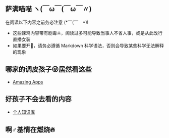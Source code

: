 ## 萨满喵喵 ヽ(￣ω￣(￣ω￣〃)

在阅读以下内容之前务必注意 (*￣(￣　*)!

* 这些辣鸡内容带有剧毒☠，阅读过多可能导致当事人不省人事，或是从此改行直播女装
* 如果要开🍴，请务必遵循 Markdown 科学语法，否则会导致某些科学无法解释的现象

## 哪家的调皮孩子😜居然看这些

* [Amazing Apps](http://amazingapps.org)

## 好孩子不会去看的内容

* [个人知识库](/personalbase/homepage.md)

## 啊♂基情在燃烧🔥
